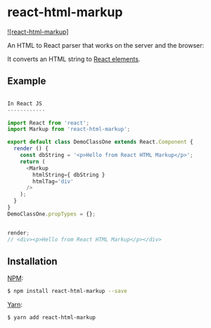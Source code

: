 # react-html-markup

[![react-html-markup]](https://nodei.co/npm/react-html-markup/)

An HTML to React parser that works on the server and the browser:

It converts an HTML string to [React elements](https://facebook.github.io/react/docs/react-api.html#creating-react-elements).

## Example

```js

In React JS
------------

import React from 'react';
import Markup from 'react-html-markup';

export default class DemoClassOne extends React.Component {
  render () {
    const dbString = '<p>Hello from React HTML Markup</p>';
    return (
      <Markup
        htmlString={ dbString }
        htmlTag='div'
      />
    );
  }
}
DemoClassOne.propTypes = {};


render;
// <div><p>Hello from React HTML Markup</p></div>
```

## Installation

[NPM](https://www.npmjs.com/package/html-react-parser):
```sh
$ npm install react-html-markup --save
```

[Yarn](https://yarn.fyi/html-react-parser):
```sh
$ yarn add react-html-markup
```